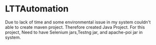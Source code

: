 # LTTAutomation
Due to lack of time and some environmental issue in my system couldn't able to create maven project. Therefore created Java Project.
For this project, Need to have Selenium jars,Testng jar, and apache-poi jar in system.
